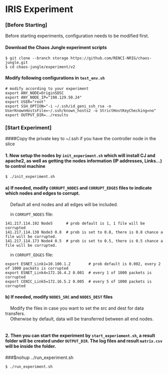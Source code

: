 # IRIS Experiment

### [Before Starting]
Before starting experiments, configuration needs to be modified first.

#### Download the Chaos Jungle experiment scripts
```
$ git clone --branch storage https://github.com/RENCI-NRIG/chaos-jungle.git
$ cd chaos-jungle/experiment/v2 
```

#### Modify following configurations in `test_env.sh`
```
# modify according to your experiment
export ANY_NODE=OriginSDSC
export ANY_NODE_IP="198.129.50.24"
export USER="root"
export SSH_OPTION="-i ~/.ssh/id_geni_ssh_rsa -o UserKnownHostsFile=~/.ssh/known_hosts2 -o StrictHostKeyChecking=no"
export OUTPUT_DIR=../results
```

### [Start Experiment]
####Copy the private key to ~/.ssh if you have the controller node in the slice

#### 1. Now setup the nodes by `init_experiment.sh` which will install CJ and apache2, as well as getting the nodes information (IP addresses, Links...) to control machine
```
$ ./init_experiment.sh
```
 
#### a) If needed, modify `CORRUPT_NODES` and `CORRUPT_EDGES` files to indicate which nodes and edges to corrupt. 
&nbsp;&nbsp;&nbsp;&nbsp;Default all end nodes and all edges will be included. 

&nbsp;&nbsp;&nbsp;&nbsp;in `CORRUPT_NODES` file:

```
141.217.114.192 Node5      # prob default is 1, 1 file will be corrupted
141.217.114.138 Node3 0.8  # prob is set to 0.8, there is 0.8 chance a file will be corrupted.
141.217.114.173 Node4 0.5  # prob is set to 0.5, there is 0.5 chance a file will be corrupted.
```

&nbsp;&nbsp;&nbsp;&nbsp;in `CORRUPT_EDGES` file:

```
export ESNET_Link1=10.100.1.2        # prob default is 0.002, every 2 of 1000 packets is corrupted
export ESNET_Link4=172.16.4.2 0.001  # every 1 of 1000 packets is corrupted
export CENIC_Link5=172.16.5.2 0.005  # every 5 of 1000 packets is corrupted
```

#### b) If needed, modify `NODES_SRC` and `NODES_DEST` files 
&nbsp;&nbsp;&nbsp;&nbsp;Modify the files in case you want to set the src and dest for data transfers. <br />
&nbsp;&nbsp;&nbsp;&nbsp;Otherwise by default, data will be transferred between all end nodes.
<br />
<br />

#### 2. Then you can start the experiment by `start_experiement.sh`, a result folder will be created under `OUTPUT_DIR`. The log files and result `matrix.csv` will be inside the folder.
###$nohup ../run_experiment.sh 
```
$ ./run_experiment.sh
```



